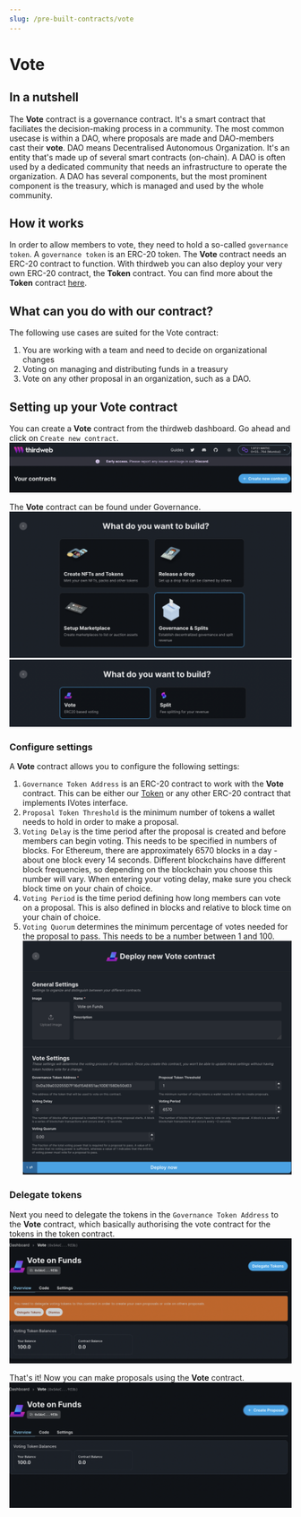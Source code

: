 ```yaml
---
slug: /pre-built-contracts/vote
---
```


# Vote

## In a nutshell

The **Vote** contract is a governance contract. It's a smart contract that faciliates the decision-making process in a community.
The most common usecase is within a DAO, where proposals are made and DAO-members cast their **vote**. DAO means Decentralised Autonomous Organization.
It's an entity that's made up of several smart contracts (on-chain). A DAO is often used by a dedicated community that needs an infrastructure to operate the organization.
A DAO has several components, but the most prominent component is the treasury, which is managed and used by the whole community.

## How it works

In order to allow members to vote, they need to hold a so-called `governance token`. A `governance token` is an ERC-20 token.
The **Vote** contract needs an ERC-20 contract to function. With thirdweb you can also deploy your very own ERC-20 contract, the **Token** contract.
You can find more about the **Token** contract [here](/pre-built-contracts/token).

## What can you do with our contract?

The following use cases are suited for the Vote contract:

1. You are working with a team and need to decide on organizational changes
2. Voting on managing and distributing funds in a treasury
3. Vote on any other proposal in an organization, such as a DAO.

## Setting up your Vote contract

You can create a **Vote** contract from the thirdweb dashboard. Go ahead and click on `Create new contract`.
![Create new contract](./assets/1_create_contract.png)

The **Vote** contract can be found under Governance.
![Create new contract](./assets/2_select_governance.png)
![Create new contract](./assets/3_select_vote.png)

### Configure settings

A **Vote** contract allows you to configure the following settings:

1. `Governance Token Address` is an ERC-20 contract to work with the **Vote** contract. This can be either our [Token](/pre-built-contracts/token) or any other ERC-20 contract that implements IVotes interface.
2. `Proposal Token Threshold` is the minimum number of tokens a wallet needs to hold in order to make a proposal.
3. `Voting Delay` is the time period after the proposal is created and before members can begin voting. This needs to be specified in numbers of blocks. For Ethereum, there are approximately 6570 blocks in a day - about one block every 14 seconds. Different blockchains have different block frequencies, so depending on the blockchain you choose this number will vary. When entering your voting delay, make sure you check block time on your chain of choice.
4. `Voting Period` is the time period defining how long members can vote on a proposal. This is also defined in blocks and relative to block time on your chain of choice.
5. `Voting Quorum` determines the minimum percentage of votes needed for the proposal to pass. This needs to be a number between 1 and 100.
   ![Create new contract](./assets/4_vote_settings.png)

### Delegate tokens

Next you need to delegate the tokens in the `Governance Token Address` to the **Vote** contract, which basically authorising the vote contract for the tokens in the token contract.
![Create new contract](./assets/5_delegate.png)

That's it! Now you can make proposals using the **Vote** contract.
![Create new contract](./assets/6_create_proposal.png)

<!-- If you want to know more on setting up proposals, check out [this](/guides/build-treasury-and-governance-for-your-dao) guide. -->

